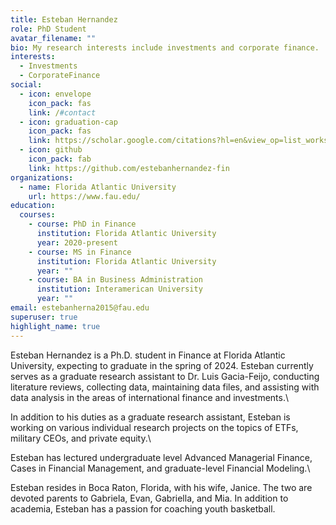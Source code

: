 ```yaml
---
title: Esteban Hernandez
role: PhD Student
avatar_filename: ""
bio: My research interests include investments and corporate finance.
interests:
  - Investments
  - CorporateFinance
social:
  - icon: envelope
    icon_pack: fas
    link: /#contact
  - icon: graduation-cap
    icon_pack: fas
    link: https://scholar.google.com/citations?hl=en&view_op=list_works&gmla=AJsN-F5iPfkTlbIIySpnf7vyJqz0N_3XjgJiyUvuBFn46ce-K8Tq_nXpdRqPIFxGvPgjsZBfw9zJyAV8KCsTLm0GqJrTyIPy8g&user=zo0Vk-4AAAAJ
  - icon: github
    icon_pack: fab
    link: https://github.com/estebanhernandez-fin
organizations:
  - name: Florida Atlantic University
    url: https://www.fau.edu/
education:
  courses:
    - course: PhD in Finance
      institution: Florida Atlantic University
      year: 2020-present
    - course: MS in Finance
      institution: Florida Atlantic University
      year: ""
    - course: BA in Business Administration
      institution: Interamerican University
      year: ""
email: estebanherna2015@fau.edu
superuser: true
highlight_name: true
---
```

Esteban Hernandez is a Ph.D. student in Finance at Florida Atlantic University, expecting to graduate in the spring of 2024. Esteban currently serves as a graduate research assistant to Dr. Luis Gacia-Feijo, conducting literature reviews, collecting data, maintaining data files, and assisting with data analysis in the areas of international finance and investments.\\

In addition to his duties as a graduate research assistant, Esteban is working on various individual research projects on the topics of ETFs, military CEOs, and private equity.\\

Esteban has lectured undergraduate level Advanced Managerial Finance, Cases in Financial Management, and graduate-level Financial Modeling.\\

Esteban resides in Boca Raton, Florida, with his wife, Janice. The two are devoted parents to Gabriela, Evan, Gabriella, and Mia. In addition to academia, Esteban has a passion for coaching youth basketball.

